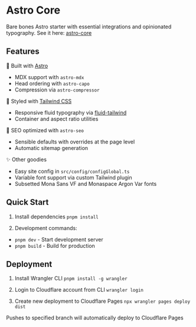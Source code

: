 # Astro Core

Bare bones Astro starter with essential integrations and opinionated typography. See it here: [astro-core](https://astro-core.gravybo.at/)

## Features

🚀 Built with [Astro](https://astro.build/)

- MDX support with `astro-mdx`
- Head ordering with `astro-capo`
- Compression via `astro-compressor`

🎨 Styled with [Tailwind CSS](https://tailwindcss.com/)

- Responsive fluid typography via [fluid-tailwind](https://fluid.tw/)
- Container and aspect ratio utilities

🎯 SEO optimized with `astro-seo`

- Sensible defaults with overrides at the page level
- Automatic sitemap generation

✨ Other goodies

- Easy site config in `src/config/configGlobal.ts`
- Variable font support via custom Tailwind plugin
- Subsetted Mona Sans VF and Monaspace Argon Var fonts

## Quick Start

1. Install dependencies `pnpm install`

2. Development commands:

- `pnpm dev` - Start development server
- `pnpm build` - Build for production

## Deployment

1. Install Wrangler CLI `pnpm install -g wrangler`

1. Login to Cloudflare account from CLI `wrangler login`

1. Create new deployment to Cloudflare Pages `npx wrangler pages deploy dist`

Pushes to specified branch will automatically deploy to Cloudflare Pages
